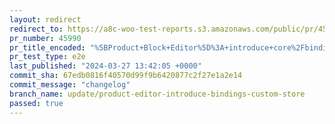 ```yaml
---
layout: redirect
redirect_to: https://a8c-woo-test-reports.s3.amazonaws.com/public/pr/45990/e2e/index.html
pr_number: 45990
pr_title_encoded: "%5BProduct+Block+Editor%5D%3A+introduce+core%2Fbindings+store"
pr_test_type: e2e
last_published: "2024-03-27 13:42:05 +0000"
commit_sha: 67edb0816f40570d99f9b6420877c2f27e1a2e14
commit_message: "changelog"
branch_name: update/product-editor-introduce-bindings-custom-store
passed: true
---
```

